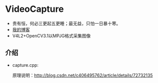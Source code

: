 # VideoCapture
* 贵有恒，何必三更起五更睡；最无益，只怕一日暴十寒。<br>
* [我的博客](http://blog.csdn.net/c406495762 "悬停显示")<br>
* V4L2+OpenCV3.1以MPJG格式采集图像<br>

## 介绍

* capture.cpp:

	原理说明：http://blog.csdn.net/c406495762/article/details/72732135


